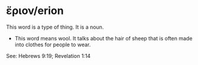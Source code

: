 # ἔριον/erion
This word is a type of thing. It is a noun.

* This word means wool. It talks about the hair of sheep that is often made into clothes for people to wear.

See: Hebrews 9:19; Revelation 1:14
